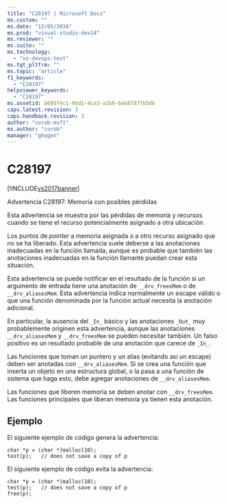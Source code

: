 ```yaml
---
title: "C28197 | Microsoft Docs"
ms.custom: ""
ms.date: "12/05/2016"
ms.prod: "visual-studio-dev14"
ms.reviewer: ""
ms.suite: ""
ms.technology: 
  - "vs-devops-test"
ms.tgt_pltfrm: ""
ms.topic: "article"
f1_keywords: 
  - "C28197"
helpviewer_keywords: 
  - "C28197"
ms.assetid: b685f4c1-9bd1-4ca3-a2b6-6eb87877b5db
caps.latest.revision: 3
caps.handback.revision: 3
author: "corob-msft"
ms.author: "corob"
manager: "ghogen"
---
```

# C28197
[!INCLUDE[vs2017banner](../code-quality/includes/vs2017banner.md)]

Advertencia C28197: Memoria con posibles pérdidas  
  
 Esta advertencia se muestra por las pérdidas de memoria y recursos cuando se tiene el recurso potencialmente asignado a otra ubicación.  
  
 Los puntos de *pointer* a memoria asignada o a otro recurso asignado que no se ha liberado.  Esta advertencia suele deberse a las anotaciones inadecuadas en la función llamada, aunque es probable que también las anotaciones inadecuadas en la función llamante puedan crear esta situación.  
  
 Esta advertencia se puede notificar en el resultado de la función si un argumento de entrada tiene una anotación de `__drv_freesMem` o de `__drv_aliasesMem`.  Esta advertencia indica normalmente un escape válido o que una función denominada por la función actual necesita la anotación adicional.  
  
 En particular, la ausencia del `_In_` básico y las anotaciones `_Out_` muy probablemente originen esta advertencia, aunque las anotaciones `__drv_aliasesMem` y `__drv_freesMem` se pueden necesitar también.  Un falso positivo es un resultado probable de una anotación que carece de `_In_`.  
  
 Las funciones que toman un puntero y un alias \(evitando así un escape\) deben ser anotadas con `__drv_aliasesMem`.  Si se crea una función que inserta un objeto en una estructura global, o la pasa a una función de sistema que haga esto, debe agregar anotaciones de `__drv_aliasesMem`.  
  
 Las funciones que liberen memoria se deben anotar con `__drv_freesMem`.  Las funciones principales que liberan memoria ya tienen esta anotación.  
  
## Ejemplo  
 El siguiente ejemplo de código genera la advertencia:  
  
```  
char *p = (char *)malloc(10);  
test(p);   // does not save a copy of p  
```  
  
 El siguiente ejemplo de código evita la advertencia:  
  
```  
char *p = (char *)malloc(10);  
test(p);   // does not save a copy of p  
free(p);  
```